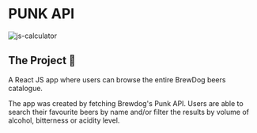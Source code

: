 # PUNK API

![js-calculator](https://github.com/alexsp92/calculator/blob/main/js-calculator.png)

## The Project :large_blue_diamond:
A React JS app where users can browse the entire BrewDog beers catalogue.

The app was created by fetching Brewdog's Punk API. Users are able to search their favourite beers by name and/or filter the results by volume of alcohol, bitterness or acidity level.
